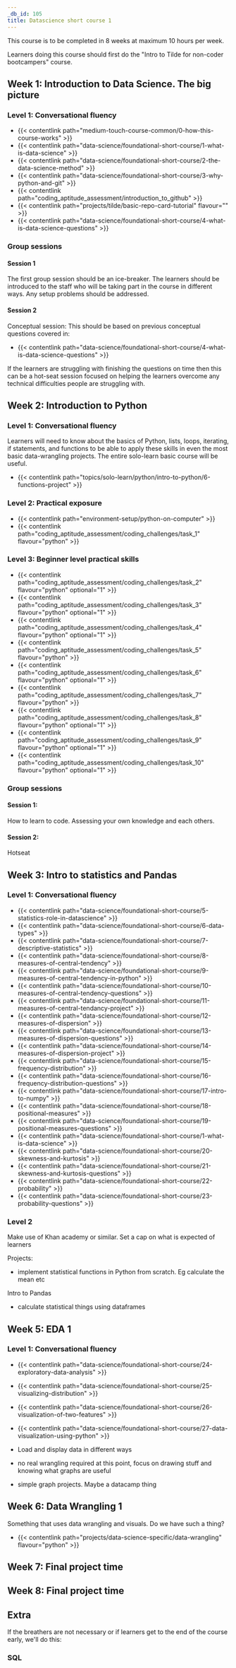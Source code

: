 ```yaml
---
_db_id: 105
title: Datascience short course 1
---
```


This course is to be completed in 8 weeks at maximum 10 hours per week. 

Learners doing this course should first do the "Intro to Tilde for non-coder bootcampers" course.


## Week 1: Introduction to Data Science. The big picture

### Level 1: Conversational fluency 

- {{< contentlink path="medium-touch-course-common/0-how-this-course-works" >}}
- {{< contentlink path="data-science/foundational-short-course/1-what-is-data-science" >}}
- {{< contentlink path="data-science/foundational-short-course/2-the-data-science-method" >}}
- {{< contentlink path="data-science/foundational-short-course/3-why-python-and-git" >}}
- {{< contentlink path="coding_aptitude_assessment/introduction_to_github" >}}
- {{< contentlink path="projects/tilde/basic-repo-card-tutorial" flavour="" >}}
- {{< contentlink path="data-science/foundational-short-course/4-what-is-data-science-questions" >}}

### Group sessions 

#### Session 1

The first group session should be an ice-breaker. The learners should be introduced to the staff who will be taking part in the course in different ways. Any setup problems should be addressed.

#### Session 2

Conceptual session: This should be based on previous conceptual questions covered in:

- {{< contentlink path="data-science/foundational-short-course/4-what-is-data-science-questions" >}}

If the learners are struggling with finishing the questions on time then this can be a hot-seat session focused on helping the learners overcome any technical difficulties people are struggling with.

## Week 2: Introduction to Python 

### Level 1: Conversational fluency 

Learners will need to know about the basics of Python, lists, loops, iterating, if statements, and functions to be able to apply these skills in even the most basic data-wrangling projects. The entire solo-learn basic course will be useful.

- {{< contentlink path="topics/solo-learn/python/intro-to-python/6-functions-project" >}}

### Level 2: Practical exposure

- {{< contentlink path="environment-setup/python-on-computer" >}}
- {{< contentlink path="coding_aptitude_assessment/coding_challenges/task_1" flavour="python" >}}

### Level 3: Beginner level practical skills

- {{< contentlink path="coding_aptitude_assessment/coding_challenges/task_2" flavour="python" optional="1" >}}
- {{< contentlink path="coding_aptitude_assessment/coding_challenges/task_3" flavour="python" optional="1" >}}
- {{< contentlink path="coding_aptitude_assessment/coding_challenges/task_4" flavour="python" optional="1" >}}
- {{< contentlink path="coding_aptitude_assessment/coding_challenges/task_5" flavour="python" >}}
- {{< contentlink path="coding_aptitude_assessment/coding_challenges/task_6" flavour="python" optional="1" >}}
- {{< contentlink path="coding_aptitude_assessment/coding_challenges/task_7" flavour="python" >}}
- {{< contentlink path="coding_aptitude_assessment/coding_challenges/task_8" flavour="python" optional="1" >}}
- {{< contentlink path="coding_aptitude_assessment/coding_challenges/task_9" flavour="python" optional="1" >}}
- {{< contentlink path="coding_aptitude_assessment/coding_challenges/task_10" flavour="python" optional="1" >}}

### Group sessions 

#### Session 1: 

How to learn to code. Assessing your own knowledge and each others.

#### Session 2:

Hotseat

## Week 3: Intro to statistics and Pandas

### Level 1: Conversational fluency 

- {{< contentlink path="data-science/foundational-short-course/5-statistics-role-in-datascience" >}}
- {{< contentlink path="data-science/foundational-short-course/6-data-types" >}}
- {{< contentlink path="data-science/foundational-short-course/7-descriptive-statistics" >}}
- {{< contentlink path="data-science/foundational-short-course/8-measures-of-central-tendency" >}}
- {{< contentlink path="data-science/foundational-short-course/9-measures-of-central-tendency-in-python" >}}
- {{< contentlink path="data-science/foundational-short-course/10-measures-of-central-tendency-questions" >}}
- {{< contentlink path="data-science/foundational-short-course/11-measures-of-central-tendancy-project" >}}
- {{< contentlink path="data-science/foundational-short-course/12-measures-of-dispersion" >}}
- {{< contentlink path="data-science/foundational-short-course/13-measures-of-dispersion-questions" >}}
- {{< contentlink path="data-science/foundational-short-course/14-measures-of-dispersion-project" >}}
- {{< contentlink path="data-science/foundational-short-course/15-frequency-distribution" >}}
- {{< contentlink path="data-science/foundational-short-course/16-frequency-distribution-questions" >}}
- {{< contentlink path="data-science/foundational-short-course/17-intro-to-numpy" >}}
- {{< contentlink path="data-science/foundational-short-course/18-positional-measures" >}}
- {{< contentlink path="data-science/foundational-short-course/19-positional-measures-questions" >}}
- {{< contentlink path="data-science/foundational-short-course/1-what-is-data-science" >}}
- {{< contentlink path="data-science/foundational-short-course/20-skewness-and-kurtosis" >}}
- {{< contentlink path="data-science/foundational-short-course/21-skewness-and-kurtosis-questions" >}}
- {{< contentlink path="data-science/foundational-short-course/22-probability" >}}
- {{< contentlink path="data-science/foundational-short-course/23-probability-questions" >}}

### Level 2





















Make use of Khan academy or similar. Set a cap on what is expected of learners 

Projects:
- implement statistical functions in Python from scratch. Eg calculate the mean etc 

Intro to Pandas
- calculate statistical things using dataframes 






## Week 5: EDA 1 

### Level 1: Conversational fluency

- {{< contentlink path="data-science/foundational-short-course/24-exploratory-data-analysis" >}}
- {{< contentlink path="data-science/foundational-short-course/25-visualizing-distribution" >}}
- {{< contentlink path="data-science/foundational-short-course/26-visualization-of-two-features" >}}
- {{< contentlink path="data-science/foundational-short-course/27-data-visualization-using-python" >}}


- Load and display data in different ways
- no real wrangling required at this point, focus on drawing stuff and knowing what graphs are useful

- simple graph projects. Maybe a datacamp thing

## Week 6: Data Wrangling 1

Something that uses data wrangling and visuals. Do we have such a thing?  

- {{< contentlink path="projects/data-science-specific/data-wrangling" flavour="python" >}}

## Week 7: Final project time

## Week 8: Final project time 

## Extra

If the breathers are not necessary or if learners get to the end of the course early, we'll do this:

### SQL 

